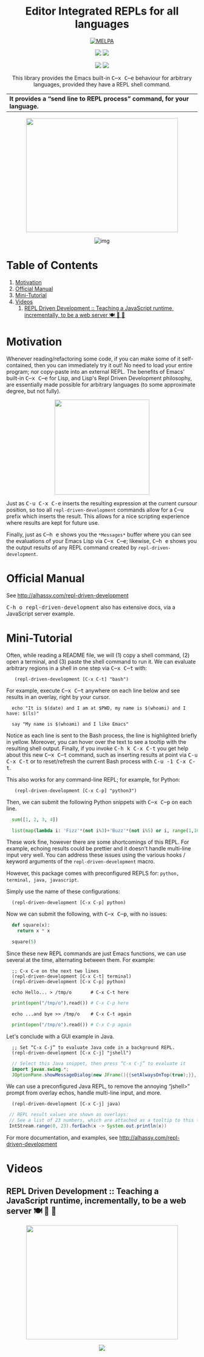 <div align="center">

<h1>  Editor Integrated REPLs for all languages </h1>

<a href="https://melpa.org/#/repl-driven-development"><img alt="MELPA" src="https://img.shields.io/badge/repl--driven--development-1.0.8-green?logo=Gnu-Emacs"></img></a>

<a href="https://twitter.com/intent/tweet?text=This looks super neat (•̀ᴗ•́)و::&url=https://github.com/alhassy/repl-driven-development"><img src="https://img.shields.io/twitter/url?url=https://github.com/alhassy/repl-driven-development"></a> <a href="https://github.com/alhassy/repl-driven-development/issues"><img src="https://img.shields.io/badge/contributions-welcome-green?logo=nil"></a>

<a href="https://alhassy.com/"><img src="https://img.shields.io/badge/author-musa_al--hassy-purple?logo=nintendo-3ds"></a> <a href="https://www.buymeacoffee.com/alhassy"><img src="https://img.shields.io/badge/-buy_me_a%C2%A0coffee-gray?logo=buy-me-a-coffee"></a>

This library provides the Emacs built-in <kbd style="">C─x C─e</kbd> behaviour for arbitrary languages, provided they have a REPL shell command.

|                                                                          |
|------------------------------------------------------------------------- |
| **It provides a “send line to REPL process” command, for your language.** |

</div>

<div align="center">

<img src="http://alhassy.com/images/rdd-workflow.png" width=400 height=300 />

![img](rdd.gif)

</div>


# Table of Contents

1.  [Motivation](#motivation)
2.  [Official Manual](#official-manual)
3.  [Mini-Tutorial](#mini-tutorial)
4.  [Videos](#videos)
    1.  [REPL Driven Development :: Teaching a JavaScript runtime, incrementally, to be a web server 🍽️ 🔁 🤖](#teaching-a-javascript-runtime-incrementally-to-be-a-web-server-)


# Motivation

Whenever reading/refactoring some code, if you can make some of it self-contained, then you can immediately try it out! No need to load your entire program; nor copy-paste into an external REPL. The benefits of Emacs' built-in <kbd style="">C─x C─e</kbd> for Lisp, and Lisp's Repl Driven Development philosophy, are essentially made possible for arbitrary languages (to some approximate degree, but not fully).

<div align="center">

<img src="http://alhassy.com/images/rdd-benefits.png" width=250 height=250 />

</div>

Just as <kbd style="">C-u C-x C-e</kbd> inserts the resulting expression at the current cursour position, so too all `repl-driven-development` commands allow for a <kbd style="">C─u</kbd> prefix which inserts the result. This allows for a nice scripting experience where results are kept for future use.

Finally, just as <kbd style="">C─h e</kbd> shows you the `*Messages*` buffer where you can see the evaluations of your Emacs Lisp via <kbd style="">C─x C─e</kbd>; likewise, <kbd style="">C─h e</kbd> shows you the output results of any REPL command created by `repl-driven-development`.


# Official Manual

See <http://alhassy.com/repl-driven-development>

<kbd style="">C-h o repl-driven-development</kbd> also has extensive docs, via a JavaScript server example.


# Mini-Tutorial

Often, while reading a README file, we will (1) copy a shell command, (2) open a terminal, and (3) paste the shell command to run it. We can evaluate arbitrary regions in a shell in one step via <kbd style="">C─x C─t</kbd> with:

```emacs-lisp
   (repl-driven-development [C-x C-t] "bash")
```

For example, execute <kbd style="">C─x C─t</kbd> anywhere on each line below and see results in an overlay, right by your cursor.

```shell
  echo "It is $(date) and I am at $PWD, my name is $(whoami) and I have: $(ls)"

  say "My name is $(whoami) and I like Emacs"
```

Notice as each line is sent to the Bash process, the line is highlighted briefly in yellow. Moreover, you can hover over the text to see a tooltip with the resulting shell output. Finally, if you invoke <kbd style="">C-h k C-x C-t</kbd> you get help about this new <kbd style="">C─x C─t</kbd> command, such as inserting results at point via <kbd style="">C-u C-x C-t</kbd> or to reset/refresh the current Bash process with <kbd style="">C-u -1 C-x C-t</kbd>.

This also works for any command-line REPL; for example, for Python:

```emacs-lisp
   (repl-driven-development [C-x C-p] "python3")
```

Then, we can submit the following Python snippets with <kbd style="">C─x C─p</kbd> on each line.

```python
  sum([1, 2, 3, 4])

  list(map(lambda i: 'Fizz'*(not i%3)+'Buzz'*(not i%5) or i, range(1,101)))
```

These work fine, however there are some shortcomings of this REPL. For example, echoing results could be prettier and it doesn't handle multi-line input very well. You can address these issues using the various hooks / keyword arguments of the `repl-driven-development` macro.

However, this package comes with preconfigured REPLS for: `python, terminal, java, javascript`.

Simply use the name of these configurations:

```emacs-lisp
  (repl-driven-development [C-x C-p] python)
```

Now we can submit the following, with <kbd style="">C─x C─p</kbd>, with no issues:

```python
  def square(x):
    return x * x

  square(5)
```

Since these new REPL commands are just Emacs functions, we can use several at the time, alternating between them. For example:

```emacs-lisp
  ;; C-x C-e on the next two lines
  (repl-driven-development [C-x C-t] terminal)
  (repl-driven-development [C-x C-p] python)
```

```shell
  echo Hello... > /tmp/o       # C-x C-t here
```

```python
  print(open("/tmp/o").read()) # C-x C-p here
```

```shell
  echo ...and bye >> /tmp/o    # C-x C-t again
```

```python
  print(open("/tmp/o").read()) # C-x C-p again
```

Let's conclude with a GUI example in Java.

```emacs-lisp
  ;; Set “C-x C-j” to evaluate Java code in a background REPL.
  (repl-driven-development [C-x C-j] "jshell")
```

```java
  // Select this Java snippet, then press “C-x C-j” to evaluate it
  import javax.swing.*;
  JOptionPane.showMessageDialog(new JFrame(){{setAlwaysOnTop(true);}}, "Super nice!")
```

We can use a preconfigured Java REPL, to remove the annoying “jshell>” prompt from overlay echos, handle multi-line input, and more.

```emacs-lisp
  (repl-driven-development [C-x C-j] java)
```

```java
 // REPL result values are shown as overlays:
 // See a list of 23 numbers, which are attached as a tooltip to this text.
 IntStream.range(0, 23).forEach(x -> System.out.println(x))
```

For more documentation, and examples, see <http://alhassy.com/repl-driven-development>


# Videos


## REPL Driven Development :: Teaching a JavaScript runtime, incrementally, to be a web server 🍽️ 🔁 🤖

<div align="center">

<img src="http://alhassy.com/images/rdd-teaching-a-js-runtime-to-be-a-webserver.png" width=400 height=300 />

<a href="https://www.youtube.com/watch?v=b6Z3NQVn4lY"><img src="https://img.youtube.com/vi/b6Z3NQVn4lY/0.jpg" /></a>

</div>